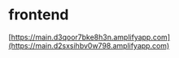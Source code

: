 # frontend
[https://main.d3qoor7bke8h3n.amplifyapp.com](https://main.d2sxsihbv0w798.amplifyapp.com)
